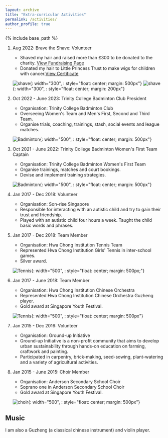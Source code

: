 ```yaml
---
layout: archive
title: "Extra-curricular Activities"
permalink: /activities/
author_profile: true
---
```


{% include base_path %}


1. Aug 2022: Brave the Shave: Volunteer
   * Shaved my hair and raised more than £300 to be donated to the charity. <a href="https://bravetheshave.macmillan.org.uk/shavers/youjing-yu?fbclid=IwAR1UGzKI4lklFVg8Z0EuYqa8uHXqK9eA4nZhZKTfxhZ2zxigY5AmXYcrlrU" >View Fundraising Page</a>
   * Donated my hair to Little Princess Trust to make wigs for children with cancer.<a href="http://YoujingYu99.github.io/files/Little_Princess.pdf" target="_blank">View Certificate</a>
   
   ![shave](/images/long_hair.jpg){: width="300", : style="float: center; margin: 500px"}
   ![shave](/images/shave.jpg){: width="300", : style="float: center; margin: 200px"}

2. Oct 2022 - June 2023: Trinity College Badminton Club President
   * Organisation: Trinity College Badminton Club
   * Overseeing Women's Team and Men's First, Second and Third Team.
   * Organise trials, coaching, trainings, stash, social events and league matches.
  
   ![Badminton](/images/badminton.jpg){: width="500", : style="float: center; margin: 500px"}

3. Oct 2021 - June 2022: Trinity College Badminton Women's First Team Captain
   * Organisation: Trinity College Badminton Women's First Team
   * Organise trainings, matches and court bookings.
   * Devise and implement training strategies. 

   ![Badminton](/images/badminton2.jpg){: width="500", : style="float: center; margin: 500px"}
4. Jan 2017 - Dec 2018: Volunteer
   * Organisation: Son-rise Singapore
   * Responsible for interacting with an autistic child and try to gain their trust and friendship.
   * Played with an autistic child four hours a week. Taught the child basic words and phrases.
  

5. Jan 2017 - Dec 2018: Team Member
   * Organisation: Hwa Chong Institution Tennis Team
   * Represented Hwa Chong Institution Girls' Tennis in inter-school games.
   * Silver award.

   ![Tennis](/images/tennis.jpg){: width="500", : style="float: center; margin: 500px;"}

6. Jan 2017 - June 2018: Team Member
   * Organisation: Hwa Chong Institution Chinese Orchestra
   * Represented Hwa Chong Institution Chinese Orchestra Guzheng player.
   * Gold award at Singapore Youth Festival.

   ![Tennis](/images/co.jpg){: width="500", : style="float: center; margin: 500px"}

7. Jan 2015 - Dec 2016: Volunteer
   * Organisation: Ground-up Initiative
   * Ground-up Initiative is a non-profit community that aims to develop urban sustainability through hands-on education on farming, craftwork and painting. 
   * Participated in carpentry, brick-making, seed-sowing, plant-watering and a variety of agricultural activities.

8. Jan 2015 - June 2015: Choir Member
   * Organisation: Anderson Secondary School Choir
   * Soprano one in Anderson Secondary School Choir
   * Gold award at Singapore Youth Festival.

   ![choir](/images/choir.jpg){: width="500", : style="float: center; margin: 500px"}


## Music
I am also a Guzheng (a classical chinese instrument) and violin player. 